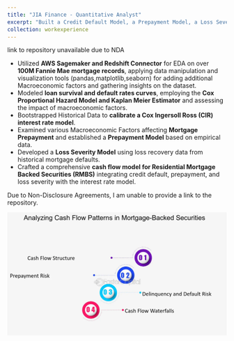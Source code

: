 ```yaml
---
title: "JIA Finance - Quantitative Analyst"
excerpt: "Built a Credit Default Model, a Prepayment Model, a Loss Severity model and Calibrated a Cox-Ingersoll-Ross Interest rate Model to model and price Mortgage Backed Securities"
collection: workexperience
---
```


link to repository unavailable due to NDA

- Utilized **AWS Sagemaker and Redshift Connector** for EDA on over **100M Fannie Mae mortgage records**, applying data manipulation and visualization tools (pandas,matplotlib,seaborn) for adding additional Macroeconomic factors and gathering insights on the dataset.
- Modeled **loan survival and default rates curves**, employing the **Cox Proportional Hazard Model and Kaplan Meier Estimator** and assessing the impact of macroeconomic factors.
- Bootstrapped Historical Data to **calibrate a Cox Ingersoll Ross (CIR) interest rate model**.
- Examined various Macroeconomic Factors affecting **Mortgage Prepayment** and established a **Prepayment Model** based on empirical data.
- Developed a **Loss Severity Model** using loss recovery data from historical mortgage defaults.
- Crafted a comprehensive **cash flow model for Residential Mortgage Backed Securities (RMBS)** integrating credit default, prepayment, and loss severity with the interest rate model.

Due to Non-Disclosure Agreements, I am unable to provide a link to the repository.

![MBS](/images/workexperience/MBS.png)
